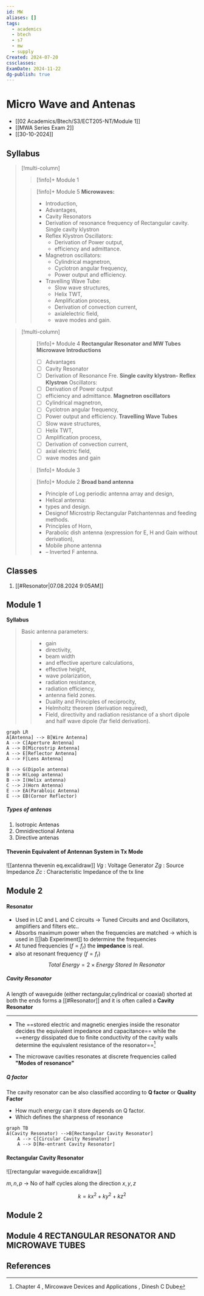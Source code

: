 ```yaml
---
id: MW
aliases: []
tags:
  - academics
  - btech
  - s7
  - mw
  - supply
Created: 2024-07-20
cssclasses:
ExamDate: 2024-11-22
dg-publish: true
---
```

# Micro Wave and Antenas
- [[02 Academics/Btech/S3/ECT205-NT/Module 1]]
- [[MWA Series Exam 2]]
- [[30-10-2024]]

## Syllabus 

> [!multi-column]
>
> > [!info]+ Module 1
> 
>
> > [!info]+ Module 5
> > **Microwaves:**
> >
> > - Introduction,
> > - Advantages,
> > - Cavity Resonators
> > - Derivation of resonance frequency of Rectangular cavity.
> >   Single cavity klystron
> > - Reflex Klystron Oscillators:
> >   - Derivation of Power output,
> >   - efficiency and admittance.
> > - Magnetron oscillators:
> >   - Cylindrical magnetron,
> >   - Cyclotron angular frequency,
> >   - Power output and efficiency.
> > - Travelling Wave Tube:
> >   - Slow wave structures,
> >   - Helix TWT,
> >   - Amplification process,
> >   - Derivation of convection current,
> >   - axialelectric field,
> >   - wave modes and gain.

>[!multi-column]
>
>>[!info]+ Module 4 **Rectangular Resonator and MW Tubes**
>> **Microwave Introductions**
>>- [ ] Advantages
>>- [ ] Cavity Resonator
>>- [ ] Derivation of Resonance Fre.
>>**Single cavity klystron- Reflex Klystron**
>>Oscillators:
>> - [ ]	Derivation of Power output
>> - [ ] efficiency and admittance. 
>> **Magnetron oscillators**
>> - [ ] Cylindrical magnetron,
>> - [ ] Cyclotron angular frequency,
>> - [ ] Power output and efficiency.
>>**Travelling Wave Tubes**
>>- [ ] Slow wave structures,
>>- [ ] Helix TWT,
>>- [ ] Amplification process,
>>- [ ] Derivation of convection current,
>>- [ ] axial electric field,
>>- [ ] wave modes and gain
> 
>> [!info]+ Module 3
>
>> [!info]+ Module 2 **Broad band antenna**
>> - Principle of Log periodic antenna array and design,
>> - Helical antenna:
>> 	- types and design.
>> - Designof Microstrip Rectangular Patchantennas and
>> feeding methods.
>> -  Principles of Horn,
>> - Parabolic dish antenna (expression for E, H and Gain without derivation),
>> - Mobile phone antenna 
>> - – Inverted F antenna.

## Classes
1. [[#Resonator|07.08.2024 9:05AM]]

## Module 1 

**Syllabus**
> Basic antenna parameters:
> >
> > - gain
> > - directivity,
> > - beam width
> > - and effective aperture calculations,
> > - effective height,
> > - wave polarization,
> > - radiation resistance,
> > - radiation efficiency,
> > - antenna field zones.
> > - Duality and Principles of reciprocity,
> > - Helmholtz theorem (derivation required),
> > - Field, directivity and radiation resistance of a short dipole and half wave dipole (far field derivation).

```mermaid
graph LR 
A[Antenna] --> B[Wire Antenna] 
A --> C[Aperture Antenna]
A --> D[Microstrip Antenna]
A --> E[Reflector Antenna]
A --> F[Lens Antenna]

B --> G(Dipole antenna)
B --> H(Loop antenna)
B --> I(Helix antenna)
C --> J(Horn Antenna)
E --> EA(Parabloic Antenna)
E --> EB(Cornor Reflector)

```

##### Types of antenas

1. Isotropic Antenas
2. Omnidirectional Antena
3. Directive antenas

#### Thevenin Equivalent of Antennan System in Tx Mode 

![[antenna thevenin eq.excalidraw]]
$Vg$ : Voltage Generator 
$Zg$ : Source Impedance 
$Zc$ : Characteristic Impedance of the tx line

## Module 2

#### Resonator
- Used in LC and L and C circuits -> Tuned Circuits and and Oscillators, amplifiers and filters etc..
- Absorbs maximum power when the frequencies are matched -> which is used in [[|lab Experiment]] to determine the frequencies
- At tuned frequencies ($f=f_r$) the **impedance** is real.
- also at resonant frequency ($f = f_r$)
  $$
  Total \ Energy = 2 \times Energy \ Stored \ In \ Resonator
  $$

##### Cavity Resonator 
A length of waveguide (either rectangular,cylindrical or coaxial) shorted at both the ends forms a [[#Resonator]] and it is often called a **Cavity Resonator**

---

- The ==stored electric and magnetic energies inside the resonator decides the equivalent impedance and capacitance== while the ==energy dissipated due to finite conductivity of the cavity walls determine the equivalent resistance of the resonator==[^1]

- The microwave cavities resonates at discrete frequencies called **"Modes of resonance"** 
##### Q factor
The cavity resonator can be also classified according to **Q factor** or **Quality Factor**

- How much energy can it store depends on Q factor.
- Which defines the sharpness of resonance

```mermaid
graph TB
A(Cavity Resonator) -->B[Rectangular Cavity Resonator]
    A --> C[Circular Cavity Resonator]
    A --> D[Re-entrant Cavity Resonator]

```

#### Rectangular Cavity Resonator

![[rectangular waveguide.excalidraw]]

$m,n,p$ -> No of half cycles along the direction $x,y,z$

$$
k = kx^{2}+ ky^{2}+ kz^2
$$

## Module 2 

## Module 4 RECTANGULAR RESONATOR AND MICROWAVE TUBES

## References

[^1]: Chapter 4 , Mircowave Devices and Applications , Dinesh C Dube
